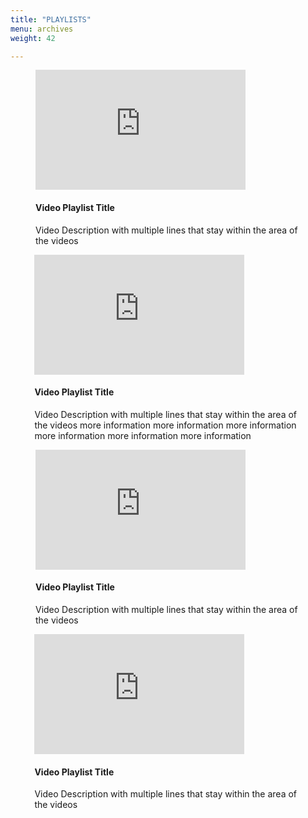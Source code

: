 ```yaml
---
title: "PLAYLISTS"
menu: archives
weight: 42

---
```


<figure class="PlaylistFig">
    <iframe style="width: 35vw; height: 20vw;" src="https://www.youtube.com/embed/videoseries?si=gkeRZTTj35HCGcVH&amp;list=PLcXiOt7TUA7OfnOlFhZP8GDSmDLncn1Af" frameborder="0" allow="accelerometer; autoplay; encrypted-media; gyroscope; picture-inpicture" allowfullscreen ></iframe>
    <h4>Video Playlist Title</h4>
    <p>Video Description with multiple lines that stay within the area of the videos</p>
</figure>

<figure class="PlaylistFig" style=" margin-left: 4vw">
<iframe style="width: 35vw; height: 20vw;" src="https://www.youtube.com/embed/videoseries?si=gkeRZTTj35HCGcVH&amp;list=PLcXiOt7TUA7OfnOlFhZP8GDSmDLncn1Af" frameborder="0" allow="accelerometer; autoplay; encrypted-media; gyroscope; picture-inpicture" allowfullscreen>
</iframe>
    <h4>Video Playlist Title</h4>
    <p>Video Description with multiple lines that stay within the area of the videos more information more information more information more information more information more information </p>
</figure>

<figure class="PlaylistFig" >
<iframe style="width: 35vw; height: 20vw;" src="https://www.youtube.com/embed/videoseries?si=gkeRZTTj35HCGcVH&amp;list=PLcXiOt7TUA7OfnOlFhZP8GDSmDLncn1Af" frameborder="0" allow="accelerometer; autoplay; encrypted-media; gyroscope; picture-inpicture" allowfullscreen>
</iframe>
    <h4>Video Playlist Title</h4>
    <p>Video Description with multiple lines that stay within the area of the videos</p>
</figure>
<figure class="PlaylistFig" style=" margin-left: 4vw">
<iframe style="width: 35vw; height: 20vw;" src="https://www.youtube.com/embed/videoseries?si=gkeRZTTj35HCGcVH&amp;list=PLcXiOt7TUA7OfnOlFhZP8GDSmDLncn1Af" frameborder="0" allow="accelerometer; autoplay; encrypted-media; gyroscope; picture-inpicture" allowfullscreen>
</iframe>
    <h4>Video Playlist Title</h4>
    <p>Video Description with multiple lines that stay within the area of the videos</p>
</figure>



